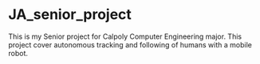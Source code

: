 # JA_senior_project
This is my Senior project for Calpoly Computer Engineering major. This project cover autonomous tracking and following of humans with a mobile robot.
